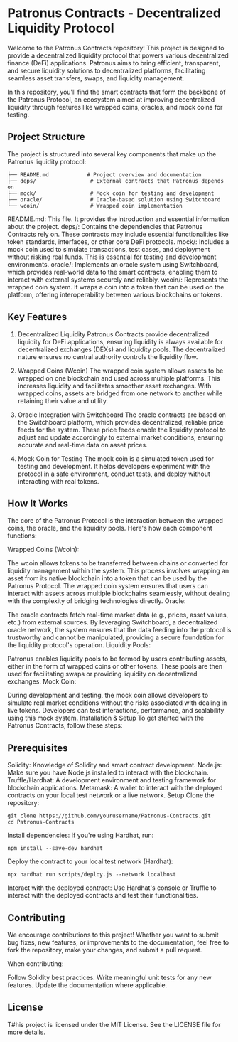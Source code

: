 # Patronus Contracts - Decentralized Liquidity Protocol
Welcome to the Patronus Contracts repository! This project is designed to provide a decentralized liquidity protocol that powers various decentralized finance (DeFi) applications. Patronus aims to bring efficient, transparent, and secure liquidity solutions to decentralized platforms, facilitating seamless asset transfers, swaps, and liquidity management.

In this repository, you'll find the smart contracts that form the backbone of the Patronus Protocol, an ecosystem aimed at improving decentralized liquidity through features like wrapped coins, oracles, and mock coins for testing.

## Project Structure
The project is structured into several key components that make up the Patronus liquidity protocol:

```
├── README.md            # Project overview and documentation
├── deps/                 # External contracts that Patronus depends on
├── mock/                 # Mock coin for testing and development
├── oracle/               # Oracle-based solution using Switchboard
└── wcoin/                # Wrapped coin implementation
```
README.md: This file. It provides the introduction and essential information about the project.
deps/: Contains the dependencies that Patronus Contracts rely on. These contracts may include essential functionalities like token standards, interfaces, or other core DeFi protocols.
mock/: Includes a mock coin used to simulate transactions, test cases, and deployment without risking real funds. This is essential for testing and development environments.
oracle/: Implements an oracle system using Switchboard, which provides real-world data to the smart contracts, enabling them to interact with external systems securely and reliably.
wcoin/: Represents the wrapped coin system. It wraps a coin into a token that can be used on the platform, offering interoperability between various blockchains or tokens.
## Key Features
1. Decentralized Liquidity
Patronus Contracts provide decentralized liquidity for DeFi applications, ensuring liquidity is always available for decentralized exchanges (DEXs) and liquidity pools. The decentralized nature ensures no central authority controls the liquidity flow.

2. Wrapped Coins (Wcoin)
The wrapped coin system allows assets to be wrapped on one blockchain and used across multiple platforms. This increases liquidity and facilitates smoother asset exchanges. With wrapped coins, assets are bridged from one network to another while retaining their value and utility.

3. Oracle Integration with Switchboard
The oracle contracts are based on the Switchboard platform, which provides decentralized, reliable price feeds for the system. These price feeds enable the liquidity protocol to adjust and update accordingly to external market conditions, ensuring accurate and real-time data on asset prices.

4. Mock Coin for Testing
The mock coin is a simulated token used for testing and development. It helps developers experiment with the protocol in a safe environment, conduct tests, and deploy without interacting with real tokens.

## How It Works
The core of the Patronus Protocol is the interaction between the wrapped coins, the oracle, and the liquidity pools. Here's how each component functions:

Wrapped Coins (Wcoin):

The wcoin allows tokens to be transferred between chains or converted for liquidity management within the system. This process involves wrapping an asset from its native blockchain into a token that can be used by the Patronus Protocol.
The wrapped coin system ensures that users can interact with assets across multiple blockchains seamlessly, without dealing with the complexity of bridging technologies directly.
Oracle:

The oracle contracts fetch real-time market data (e.g., prices, asset values, etc.) from external sources. By leveraging Switchboard, a decentralized oracle network, the system ensures that the data feeding into the protocol is trustworthy and cannot be manipulated, providing a secure foundation for the liquidity protocol's operation.
Liquidity Pools:

Patronus enables liquidity pools to be formed by users contributing assets, either in the form of wrapped coins or other tokens. These pools are then used for facilitating swaps or providing liquidity on decentralized exchanges.
Mock Coin:

During development and testing, the mock coin allows developers to simulate real market conditions without the risks associated with dealing in live tokens. Developers can test interactions, performance, and scalability using this mock system.
Installation & Setup
To get started with the Patronus Contracts, follow these steps:

## Prerequisites
Solidity: Knowledge of Solidity and smart contract development.
Node.js: Make sure you have Node.js installed to interact with the blockchain.
Truffle/Hardhat: A development environment and testing framework for blockchain applications.
Metamask: A wallet to interact with the deployed contracts on your local test network or a live network.
Setup
Clone the repository:

```
git clone https://github.com/yourusername/Patronus-Contracts.git
cd Patronus-Contracts
```
Install dependencies: If you're using Hardhat, run:
```
npm install --save-dev hardhat
```
Deploy the contract to your local test network (Hardhat):
```
npx hardhat run scripts/deploy.js --network localhost
```
Interact with the deployed contract: Use Hardhat's console or Truffle to interact with the deployed contracts and test their functionalities.

## Contributing
We encourage contributions to this project! Whether you want to submit bug fixes, new features, or improvements to the documentation, feel free to fork the repository, make your changes, and submit a pull request.

When contributing:

Follow Solidity best practices.
Write meaningful unit tests for any new features.
Update the documentation where applicable.
## License
T#his project is licensed under the MIT License. See the LICENSE file for more details.
